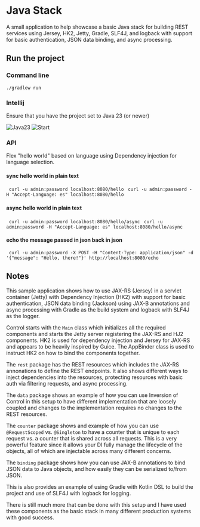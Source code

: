 # Java Stack

A small application to help showcase a basic Java stack for building REST services using Jersey, HK2, Jetty, Gradle, SLF4J, and logback with support for basic authentication, JSON data binding, and async processing.

## Run the project

### Command line

```./gradlew run```

### Intellij

Ensure that you have the project set to Java 23 (or newer)

![Java23](img/intellij1.jpg)
![Start](img/intellij2.jpg)

### API

Flex "hello world" based on language using Dependency injection for language selection.

#### sync hello world in plain text
``` curl -u admin:password localhost:8080/hello```
``` curl -u admin:password -H "Accept-Language: es" localhost:8080/hello```

#### async hello world in plain text
``` curl -u admin:password localhost:8080/hello/async```
``` curl -u admin:password -H "Accept-Language: es" localhost:8080/hello/async```

#### echo the message passed in json back in json 
``` curl -u admin:password -X POST -H "Content-Type: application/json" -d '{"message": "Hello, there!"}' http://localhost:8080/echo```

## Notes

This sample application shows how to use JAX-RS (Jersey) in a servlet container (Jetty) with Dependency Injection (HK2) with 
support for basic authentication, JSON data binding (Jackson) using JAX-B annotations and async processing with Gradle as the build system and logback with 
SLF4J as the logger.

Control starts with the `Main` class which initializes all the required components and starts the Jetty server registering the JAX-RS and 
HJ2 components. HK2 is used for dependency injection and Jersey for JAX-RS and appears to be heavily inspired by Guice. The AppBinder
class is used to instruct HK2 on how to bind the components together.

The `rest` package has the REST resources which includes the JAX-RS annonations to define the REST endpoints. It also shows different
ways to inject dependencies into the resources, protecting resources with basic auth via filtering requests, and async processing. 

The `data` package shows an example of how you can use Inversion of Control in this setup to have different implementation that are 
loosely coupled and changes to the implementation requires no changes to the REST resources. 

The `counter` package shows and example of how you can use `@RequestScoped` vs. `@Singleton` to have a counter that is unique to each 
request vs. a counter that is shared across all requests. This is a very powerful feature since it allows your DI fully manage the lifecycle
of the objects, all of which are injectable across many different concerns.

The `binding` package shows how you can use JAX-B annotations to bind JSON data to Java objects, and how easily they can be serialized
to/from JSON. 

This is also provides an example of using Gradle with Kotlin DSL to build the project and use of SLF4J with logback for logging.

There is still much more that can be done with this setup and I have used these components as the basic stack in many different production
systems with good success.



